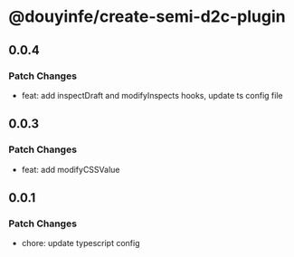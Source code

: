 # @douyinfe/create-semi-d2c-plugin

## 0.0.4

### Patch Changes

- feat: add inspectDraft and modifyInspects hooks, update ts config file

## 0.0.3

### Patch Changes

- feat: add modifyCSSValue

## 0.0.1

### Patch Changes

- chore: update typescript config
